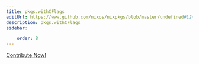 ```yaml
---
title: pkgs.withCFlags
editUrl: https://www.github.com/nixos/nixpkgs/blob/master/undefined#L245C16
description: pkgs.withCFlags
sidebar:

    order: 8
---
```


<a href="https://www.github.com/nixos/nixpkgs/blob/master/undefined#L245C16">Contribute Now!</a>




